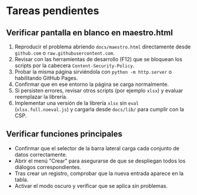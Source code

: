 # Tareas pendientes

## Verificar pantalla en blanco en maestro.html
1. Reproducir el problema abriendo `docs/maestro.html` directamente desde `github.com` o `raw.githubusercontent.com`.
2. Revisar con las herramientas de desarrollo (F12) que se bloquean los scripts por la cabecera `Content-Security-Policy`.
3. Probar la misma página sirviéndola con `python -m http.server` o habilitando GitHub Pages.
4. Confirmar que en ese entorno la página se carga normalmente.
5. Si persisten errores, revisar otros scripts (por ejemplo `xlsx`) y evaluar reemplazar la librería.
6. Implementar una versión de la librería `xlsx` sin `eval` (`xlsx.full.noeval.js`) y cargarla desde `docs/lib/` para cumplir con la CSP.

## Verificar funciones principales
- Confirmar que el selector de la barra lateral carga cada conjunto de datos correctamente.
- Abrir el menú "Crear" para asegurarse de que se despliegan todos los diálogos correspondientes.
- Tras crear un registro, comprobar que la nueva entrada aparece en la tabla.
- Activar el modo oscuro y verificar que se aplica sin problemas.
